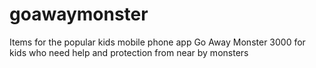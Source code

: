 # goawaymonster
Items for the popular kids mobile phone app Go Away Monster 3000 for kids who need help and protection from near by monsters
